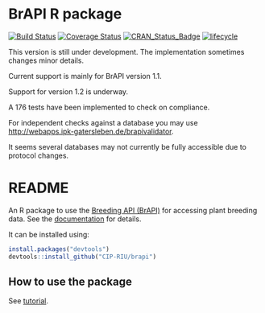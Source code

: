 
<!-- README.md is generated from README.Rmd. Please edit that file -->

# BrAPI R package

<!-- README.md is generated from README.Rmd. Please edit that file
 
[![Build status](https://ci.appveyor.com/api/projects/status/7qsrpldj8g3m3lu3?svg=true)](https://ci.appveyor.com/project/cipriuhq/brapi)
 -->

[![Build
Status](https://travis-ci.org/CIP-RIU/brapi.svg?branch=master)](https://travis-ci.org/CIP-RIU/brapi)
[![Coverage
Status](https://img.shields.io/codecov/c/github/CIP-RIU/brapi/master.svg)](https://codecov.io/github/CIP-RIU/brapi?branch=master)
[![CRAN\_Status\_Badge](http://www.r-pkg.org/badges/version/brapi)](https://cran.r-project.org/package=brapi)
[![lifecycle](https://img.shields.io/badge/lifecycle-maturing-blue.svg)](https://www.tidyverse.org/lifecycle/#maturing)

This version is still under development. The implementation sometimes
changes minor details.

Current support is mainly for BrAPI version 1.1.

Support for version 1.2 is underway.

A 176 tests have been implemented to check on compliance.

For independent checks against a database you may use
<http://webapps.ipk-gatersleben.de/brapivalidator>.

It seems several databases may not currently be fully accessible due to
protocol changes.

# README

An R package to use the [Breeding API
(BrAPI)](http://docs.brapi.apiary.io) for accessing plant breeding data.
See the [documentation](https://cip-riu.github.io/brapi/) for details.

It can be installed using:

``` r
install.packages("devtools")
devtools::install_github("CIP-RIU/brapi")
```

## How to use the package

See [tutorial](https://cip-riu.github.io/brapi/articles/tutorial.html).
